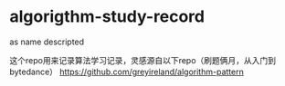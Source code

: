 # algorigthm-study-record
as name descripted

这个repo用来记录算法学习记录，灵感源自以下repo（刷题俩月，从入门到bytedance）
https://github.com/greyireland/algorithm-pattern
